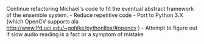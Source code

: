 
Continue refactoring Michael's code to fit the eventual abstract framework of the ensemble system.
    - Reduce repetitive code
    - Port to Python 3.X (which OpenCV supports ala http://www.lfd.uci.edu/~gohlke/pythonlibs/#opencv )
    - Attempt to figure out if slow audio reading is a fact or a symptom of mistake
    
